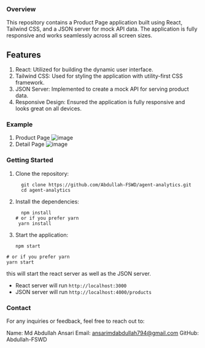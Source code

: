 ### Overview

This repository contains a Product Page application built using React, Tailwind CSS, and a JSON server for mock API data. The application is fully responsive and works seamlessly across all screen sizes.

## Features
  1. React: Utilized for building the dynamic user interface.
  2. Tailwind CSS: Used for styling the application with utility-first CSS framework.
  3. JSON Server: Implemented to create a mock API for serving product data.
  4. Responsive Design: Ensured the application is fully responsive and looks great on all devices.

### Example

  1. Product Page
     ![image](https://github.com/Abdullah-FSWD/agentAnalytics/assets/93380704/59149b3e-1b41-42d2-bc8c-db70166ccab2)
  2. Detail Page
     ![image](https://github.com/Abdullah-FSWD/agentAnalytics/assets/93380704/809ced9c-133d-420f-b66b-83e9e21ef9a0)



### Getting Started
  1. Clone the repository:
     ```base
       git clone https://github.com/Abdullah-FSWD/agent-analytics.git
       cd agent-analytics

  2. Install the dependencies:
     ```base
       npm install
     # or if you prefer yarn
      yarn install

  3. Start the application:
     ```base
     npm start
    # or if you prefer yarn
    yarn start

  this will start the react server as well as the JSON server.
   - React server will run `http://localhost:3000`
   - JSON server will run `http://localhost:4000/products`

### Contact
  For any inquiries or feedback, feel free to reach out to:

  Name: Md Abdullah Ansari
  Email: ansarimdabdullah794@gmail.com
  GitHub: Abdullah-FSWD

  

  
